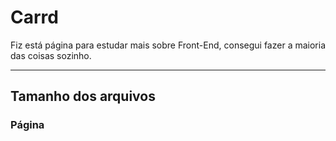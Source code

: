 <h1>Carrd</h1>
Fiz está página para estudar mais sobre Front-End, consegui fazer a maioria das coisas sozinho.
<hr>
<h2>Tamanho dos arquivos</h2>

<h3>Página</h3>
